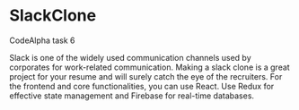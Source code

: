 # SlackClone
CodeAlpha task 6



Slack is one of the widely used communication channels
used by corporates for work-related communication. Making
a slack clone is a great project for your resume and will
surely catch the eye of the recruiters.
For the frontend and core functionalities, you can use React.
Use Redux for effective state management and Firebase for
real-time databases.
